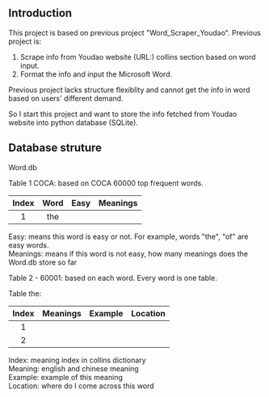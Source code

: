 ## Introduction
This project is based on previous project "Word_Scraper_Youdao". Previous project is:  
1. Scrape info from Youdao website (URL:) collins section based on word input.
2. Format the info and input the Microsoft Word.

Previous project lacks structure flexiblity and cannot get the info in word based on users' different demand.

So I start this project and want to store the info fetched from Youdao website into python database (SQLite).

## Database struture
Word.db

Table 1 COCA: based on COCA 60000 top frequent words.

| Index | Word | Easy | Meanings |
| :-: | :-: | :-:| :-:|
| 1 | the |

Easy: means this word is easy or not. For example, words "the", "of" are easy words.  
Meanings: means if this word is not easy, how many meanings does the Word.db store so far

Table 2 - 60001: based on each word. Every word is one table.

Table the:

| Index | Meanings | Example | Location |
| :-: | :-: | :-:| :-:|
| 1 | |
| 2 | |

Index: meaning index in collins dictionary  
Meaning: english and chinese meaning  
Example: example of this meaning  
Location: where do I come across this word